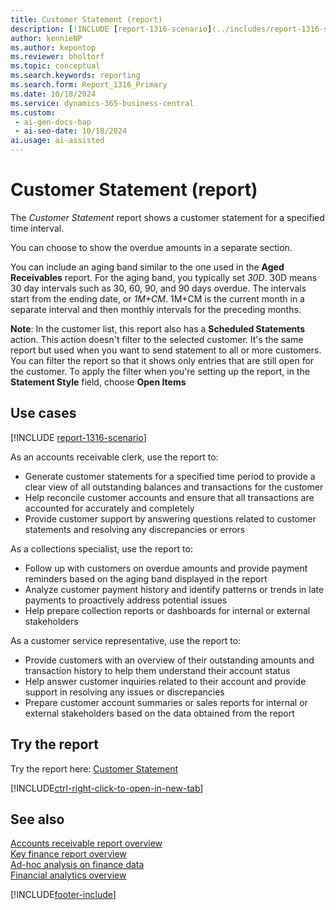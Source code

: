 ```yaml
---
title: Customer Statement (report)
description: [!INCLUDE [report-1316-scenario](../includes/report-1316-scenario-include.md)]
author: kennieNP
ms.author: kepontop
ms.reviewer: bholtorf
ms.topic: conceptual
ms.search.keywords: reporting
ms.search.form: Report_1316_Primary
ms.date: 10/18/2024
ms.service: dynamics-365-business-central
ms.custom:
 - ai-gen-docs-bap
 - ai-seo-date: 10/18/2024
ai.usage: ai-assisted
---
```


# Customer Statement (report)

The *Customer Statement* report shows a customer statement for a specified time interval. 

You can choose to show the overdue amounts in a separate section. 

You can include an aging band similar to the one used in the **Aged Receivables** report. For the aging band, you typically set *30D*. 30D means 30 day intervals such as 30, 60, 90, and 90 days overdue. The intervals start from the ending date, or *1M+CM*. 1M+CM is the current month in a separate interval and then monthly intervals for the preceding months. 

**Note**: In the customer list, this report also has a **Scheduled Statements** action. This action doesn't filter to the selected customer. It's the same report but used when you want to send statement to all or more customers. You can filter the report so that it shows only entries that are still open for the customer. To apply the filter when you're setting up the report, in the **Statement Style** field, choose **Open Items**

## Use cases

[!INCLUDE [report-1316-scenario](../includes/report-1316-scenario-include.md)]

<!-- 
Prompt

Below is a report in an ERP system. Provide 3-4 use cases for different personas working with accounts receivables / collection management.
Format like this:    
  
As a <persona>, use the report to    
* use case 1  
* use case 2    

Do not capitalize the persona names. 

## Report name
Customer Statement

### What the report does
The *Customer Statement* report shows a customer statement for a specified time interval. 
You can choose to show the overdue amounts in a separate section. 
You can include an aging band similar to the one used in the **Aged Receivables** report. For the aging band, you typically set *30D*. 30D means 30 day intervals such as 30, 60, 90, and 90 days overdue. The intervals start from the ending date, or *1M+CM*. 1M+CM is the current month in a separate interval and then monthly intervals for the preceding months. 
**Note**: In the customer list, this report also has a **Scheduled Statements** action. This action doesn't filter to the selected customer. It's the same report but used when you want to send statement to all or more customers. You can filter the report so that it shows only entries that are still open for the customer. To apply the filter when you're setting up the report, in the **Statement Style** field, choose **Open Items**


### Use cases
Send customers an overview of outstanding amounts and also as a payment reminder about overdue amounts.

Please include your data sources and URLs

-->

As an accounts receivable clerk, use the report to:
* Generate customer statements for a specified time period to provide a clear view of all outstanding balances and transactions for the customer
* Help reconcile customer accounts and ensure that all transactions are accounted for accurately and completely
* Provide customer support by answering questions related to customer statements and resolving any discrepancies or errors

As a collections specialist, use the report to:
* Follow up with customers on overdue amounts and provide payment reminders based on the aging band displayed in the report
* Analyze customer payment history and identify patterns or trends in late payments to proactively address potential issues
* Help prepare collection reports or dashboards for internal or external stakeholders

As a customer service representative, use the report to:
* Provide customers with an overview of their outstanding amounts and transaction history to help them understand their account status
* Help answer customer inquiries related to their account and provide support in resolving any issues or discrepancies
* Prepare customer account summaries or sales reports for internal or external stakeholders based on the data obtained from the report


## Try the report

Try the report here: [Customer Statement](https://businesscentral.dynamics.com?report=1316)

[!INCLUDE[ctrl-right-click-to-open-in-new-tab](../includes/ctrl-right-click-to-open-in-new-tab.md)]


## See also

[Accounts receivable report overview](../receivables-reports.md)  
[Key finance report overview](../finance-reports.md)  
[Ad-hoc analysis on finance data](../ad-hoc-analysis-finance.md)  
[Financial analytics overview](../bi.md)  

[!INCLUDE[footer-include](../includes/footer-banner.md)]